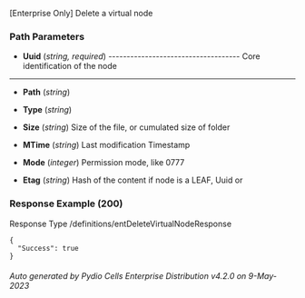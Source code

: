 






 
[Enterprise Only] Delete a virtual node  


### Path Parameters

 - **Uuid** (_string, required_) ------------------------------------
Core identification of the node
------------------------------------

 - **Path** (_string_) 

 - **Type** (_string_) 

 - **Size** (_string_) Size of the file, or cumulated size of folder

 - **MTime** (_string_) Last modification Timestamp

 - **Mode** (_integer_) Permission mode, like 0777

 - **Etag** (_string_) Hash of the content if node is a LEAF, Uuid or




### Response Example (200)
Response Type /definitions/entDeleteVirtualNodeResponse

```
{
  "Success": true
}
```




###### Auto generated by Pydio Cells Enterprise Distribution v4.2.0 on 9-May-2023
